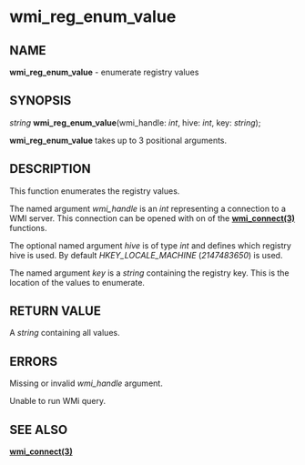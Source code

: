 # wmi_reg_enum_value

## NAME

**wmi_reg_enum_value** - enumerate registry values

## SYNOPSIS

*string* **wmi_reg_enum_value**(wmi_handle: *int*, hive: *int*, key: *string*);

**wmi_reg_enum_value** takes up to 3 positional arguments.

## DESCRIPTION

This function enumerates the registry values.

The named argument *wmi_handle* is an *int* representing a connection to a WMI server. This connection can be opened with on of the **[wmi_connect(3)](wmi_connect.md)** functions.

The optional named argument *hive* is of type *int* and defines which registry hive is used. By default *HKEY_LOCALE_MACHINE* (*2147483650*) is used.

The named argument *key* is a *string* containing the registry key. This is the location of the values to enumerate.

## RETURN VALUE

A *string* containing all values.

## ERRORS

Missing or invalid *wmi_handle* argument.

Unable to run WMi query.

## SEE ALSO

**[wmi_connect(3)](wmi_connect.md)**

